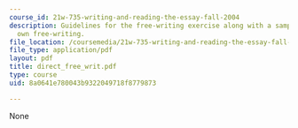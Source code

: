```yaml
---
course_id: 21w-735-writing-and-reading-the-essay-fall-2004
description: Guidelines for the free-writing exercise along with a sample of the instructor's
  own free-writing.
file_location: /coursemedia/21w-735-writing-and-reading-the-essay-fall-2004/8a0641e780043b9322049718f8779873_direct_free_writ.pdf
file_type: application/pdf
layout: pdf
title: direct_free_writ.pdf
type: course
uid: 8a0641e780043b9322049718f8779873

---
```

None